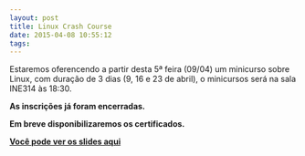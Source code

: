 ```yaml
---
layout: post
title: Linux Crash Course
date: 2015-04-08 10:55:12
tags:
---
```

Estaremos oferencendo a partir desta 5ª feira (09/04) um minicurso sobre Linux, com duração de 3 dias (9, 16 e 23 de abril), o minicursos será na sala INE314 às 18:30.



**As inscrições já foram encerradas.**

**Em breve disponibilizaremos os certificados.**


**[Você pode ver os slides aqui](https://github.com/pet-comp-ufsc/linux-crash-course)**
